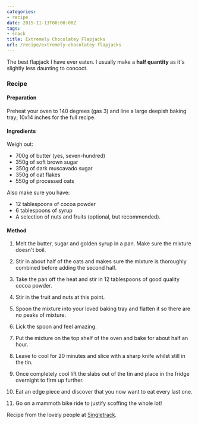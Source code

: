 ```yaml
---
categories:
- recipe
date: 2015-11-13T00:00:00Z
tags:
- snack
title: Extremely Chocolatey Flapjacks
url: /recipe/extremely-chocolatey-flapjacks
---
```


The best flapjack I have ever eaten. I usually make a **half quantity** as it's slightly less daunting to concoct.

###  Recipe

#### Preparation

Preheat your oven to 140 degrees (gas 3) and line a large deepish baking tray; 10x14 inches for the full recipe.

#### Ingredients

Weigh out:

* 700g of butter (yes, seven-hundred)
* 350g of soft brown sugar
* 350g of dark muscavado sugar
* 350g of oat flakes
* 550g of processed oats

Also make sure you have:

* 12 tablespoons of cocoa powder
* 6 tablespoons of syrup
* A selection of nuts and fruits (optional, but recommended).

#### Method

1. Melt the butter, sugar and golden syrup in a pan. Make sure the mixture doesn't boil.

1. Stir in about half of the oats and makes sure the mixture is thoroughly combined before adding the second half.

1. Take the pan off the heat and stir in 12 tablespoons of good quality cocoa powder.

1. Stir in the fruit and nuts at this point.

1. Spoon the mixture into your loved baking tray and flatten it so there are no peaks of mixture.

1. Lick the spoon and feel amazing.

1. Put the mixture on the top shelf of the oven and bake for about half an hour.

1. Leave to cool for 20 minutes and slice with a sharp knife whilst still in the tin.

1. Once completely cool lift the slabs out of the tin and place in the fridge overnight to firm up further.

1. Eat an edge piece and discover that you now want to eat every last one.

1. Go on a mammoth bike ride to justify scoffing the whole lot!


Recipe from the lovely people at [Singletrack](http://singletrackworld.com/2015/09/diy-trail-food-recipe-round-up/).
